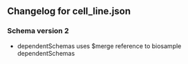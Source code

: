 ## Changelog for cell_line.json

### Schema version 2

* dependentSchemas uses $merge reference to biosample dependentSchemas
